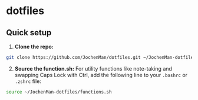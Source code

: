 # dotfiles

## Quick setup

1. **Clone the repo:**
  ```sh
  git clone https://github.com/JochenMan/dotfiles.git ~/JochenMan-dotfiles
  ```

2. **Source the function.sh:**
  For utility functions like note-taking and swapping Caps Lock with Ctrl, add the following line to your `.bashrc` or `.zshrc` file:
  ```sh
  source ~/JochenMan-dotfiles/functions.sh
  ```
